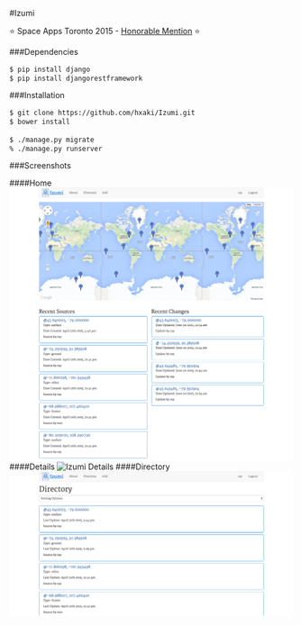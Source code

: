 #Izumi

:star: Space Apps Toronto 2015 - [Honorable Mention](https://twitter.com/SpaceAppsTO/status/587444657132589058) :star:

###Dependencies
```
$ pip install django
$ pip install djangorestframework
```

###Installation
```
$ git clone https://github.com/hxaki/Izumi.git
$ bower install

$ ./manage.py migrate
% ./manage.py runserver
```
###Screenshots

####Home
![Izumi Homepage](/screenshots/izumi_home.png)
####Details
![Izumi Details](/screenshots/izumi_detail.png)
####Directory
![Izumi Directory](/screenshots/izumi_dir.png)
